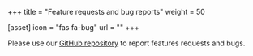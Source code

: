 +++
title = "Feature requests and bug reports"
weight = 50

[asset]
  icon = "fas fa-bug"
  url = ""
+++

Please use our [GitHub repository](https://github.com/eclipse-glsp/glsp) to report features requests and bugs.
